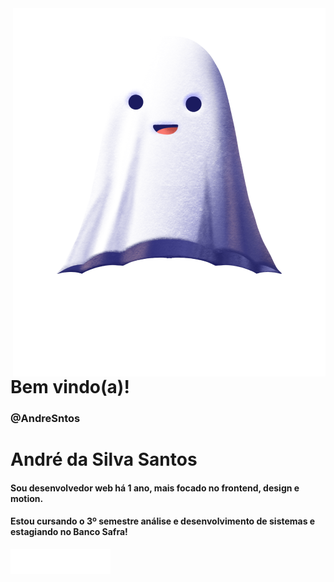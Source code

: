 
<img src="fantasma.png" align="right" alt="fantasma">

<p>
<h1 align="left" font-size="60px"> 
 Bem vindo(a)!
 <h3 align="left"> 
@AndreSntos
</h3>
</h1>


</p>

<div>
<h1 align="left" font-size="60px"> 
 André da Silva Santos
</h1>
</div>



<h4 align="left" font-size="40px">
  Sou desenvolvedor web há 1 ano, mais focado no frontend, design e motion. 
</h4>

<h4 align="left" font-size="40px">
 Estou cursando o 3º semestre análise e desenvolvimento de sistemas e estagiando no Banco Safra! 
</h4>

<p align="left">
 
  <img src="figma.png" align="left" alt="icons">
  <img src="iconegit.png" align="left" alt="icons">
  <img src="trello.png" align="left" alt="icons">
  <a href="https://www.linkedin.com/in/andre-sntos/" alt="Linkedin">
    <img src="linkedin.png" alt="linkedin">
  </a>
</p>  

